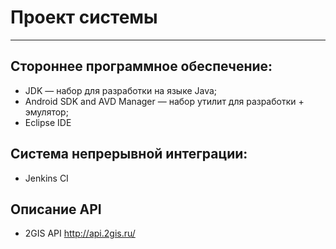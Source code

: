 # Проект системы
----------
## Стороннее программное обеспечение:
 * JDK — набор для разработки на языке Java;
 * Android SDK and AVD Manager — набор утилит для разработки + эмулятор;
 * Eclipse IDE

## Система непрерывной интеграции:
 * Jenkins CI

## Описание API
 * 2GIS API http://api.2gis.ru/
